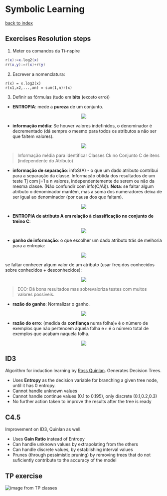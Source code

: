 # Symbolic Learning

[back to index](../README.md)

## Exercises Resolution steps
 1. Meter os comandos da Ti-nspire
```lua
r(x):=x.log2(x)
rr(x,y):=r(x)+r(y)
```
 2. Escrever a nomenclatura:
```
r(x) = x.log2(x)
r(x1,x2,...,xn) = sum(1,n)r(x)
```
 3. Definir as fórmulas (tudo em **bits** (exceto erro))
   * **ENTROPIA**: mede a **pureza** de um conjunto. 
   <p align="center"><img src="https://latex.codecogs.com/gif.latex?H(C/a_k)=\sum_{j=1}^{M_k}p(a_{k,j})*[-\sum_{i=1}^{N}p(C_i|a_{k,j})*\log_2{p(C_i|a_{k,j})}]"/></p>
   
   
   * **informação média**: Se houver valores indefinidos, o denominador é decrementado (dá sempre o mesmo para todos os atributos a não ser que faltem valores).
   <p align="center"><img src="https://latex.codecogs.com/gif.latex?info(C)=-\sum_{k=1}^{n}p(C_k)*\log_{2}(p(C_k))"/></p>
   
>Informação média para identificar Classes Ck no Conjunto C de itens (independente do Atributo)

   
   * **informação de separação**: infoS(A) - o que um dado atributo contribui para a separação da classe. Informação obtida dos resultados de um teste Tj com j=1 a n valores, independentemente de serem ou não da mesma classe. (Não confundir com info(C/Ai)). **Nota**: se faltar algum atributo o denominador mantém, mas a soma dos numeradores deixa de ser igual ao denominador (por causa dos que faltam). 
   <p align="center"><img src="https://latex.codecogs.com/gif.latex?infoS(C)=-\sum_{i=1}^{n}\frac{C_i}{C}*\log_{2}(\frac{C_i}{C})"/></p>
   
   
   * **ENTROPIA de atributo A em relação à classificação no conjunto de treino C**:
   
   <p align="center"><img src="https://latex.codecogs.com/gif.latex?info(C|A_i)=\sum_{j=1}^{n}\frac{Cj}{C}*info(C_j)"/></p>
   
   * **ganho de informação**: o que escolher um dado atributo trás de melhoria para a entropia:
   
   <p align="center"><img src="https://latex.codecogs.com/gif.latex?G(C|A_i)=info(C)-info(C|A_i)"/></p>
   
   se faltar conhecer algum valor de um atributo (usar freq dos conhecidos sobre conhecidos + desconhecidos):
   
   <p align="center"><img src="https://latex.codecogs.com/gif.latex?G(C|A_i)=f(known/total)*(info(C)-info(C|A_i))"/></p>
   
   > ECO: Dá bons resultados mas sobrevaloriza testes com muitos valores possíveis.
   
   * **razão do ganho**: Normalizar o ganho.
   <p align="center"><img src="https://latex.codecogs.com/gif.latex?RG(A_i)=\frac{G(C|A_i)}{infoS(C)}"/></p>
   
   * **razão do erro**: (medida da **confiança** numa folha)`e` é o número de exemplos que não pertencem àquela folha e `n` é o número total de exemplos que acabam naquela folha. 
   <p align="center"><img src="https://latex.codecogs.com/gif.latex?Re=\frac{e+1}{n+2}"/></p>
   
   

## ID3 
Algorithm for induction learning by [Ross Quinlan](http://www.rulequest.com/Personal/). Generates Decision Trees.
 * Uses **Entropy** as the decision variable for branching a given tree node, until it has 0 entropy.
 * Cannot handle unknown values
 * Cannot handle continue values (0.1 to 0.195), only discrete (0.1,0.2,0.3)
 * No further action taken to improve the results after the tree is ready

## C4.5
Improvement on ID3, Quinlan as well.
 * Uses **Gain Ratio** instead of Entropy
 * Can handle unknown values by extrapolating from the others
 * Can handle discrete values, by establishing interval values
 * Prunes (through pessimistic pruning) by removing trees that do not suficiently contribute to the accuracy of the model

 ## TP exercise
 
 ![image from TP classes](https://i.imgur.com/ZDgLbMC.png)
